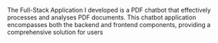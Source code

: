 The Full-Stack Application I developed is a PDF chatbot that effectively processes and 
analyses PDF documents. This chatbot application encompasses both the backend and 
frontend components, providing a comprehensive solution for users
